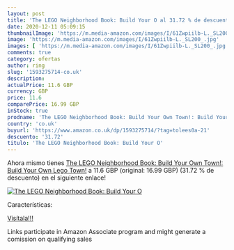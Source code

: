 ```yaml
---
layout: post
title: 'The LEGO Neighborhood Book: Build Your O al 31.72 % de descuento'
date: 2020-12-11 05:09:15
thumbnailImage: 'https://m.media-amazon.com/images/I/61Zwpiilb-L._SL200_.jpg'
image: 'https://m.media-amazon.com/images/I/61Zwpiilb-L._SL200_.jpg'
images: [ 'https://m.media-amazon.com/images/I/61Zwpiilb-L._SL200_.jpg' ]
comments: true
category: ofertas
author: ring
slug: '1593275714-co.uk'
description:
actualPrice: 11.6 GBP
currency: GBP
price: 11.6
comparePrice: 16.99 GBP
inStock: true
prodname: 'The LEGO Neighborhood Book: Build Your Own Town!: Build Your Own Lego Town!'
country: 'co.uk'
buyurl: 'https://www.amazon.co.uk/dp/1593275714/?tag=tolees0a-21'
descuento: '31.72'
titulo: 'The LEGO Neighborhood Book: Build Your O'
---
```


Ahora mismo tienes [The LEGO Neighborhood Book: Build Your Own Town!: Build Your Own Lego Town!](https://www.amazon.co.uk/dp/1593275714/?tag=tolees0a-21) a 11.6 GBP (original: 16.99 GBP) (31.72 %  de descuento) en el siguiente enlace!

[![The LEGO Neighborhood Book: Build Your O](https://m.media-amazon.com/images/I/61Zwpiilb-L._SL200_.jpg)](https://www.amazon.co.uk/dp/1593275714/?tag=tolees0a-21)

Características:


[Visítala!!!](https://www.amazon.co.uk/dp/1593275714/?tag=tolees0a-21)

Links participate in Amazon Associate program and might generate a comission on qualifying sales
